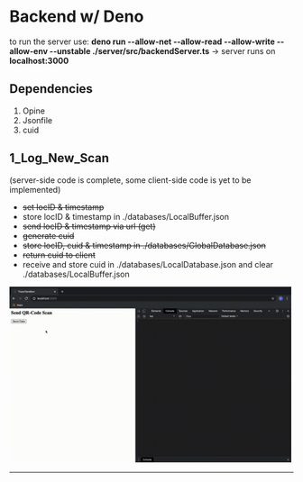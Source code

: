 Backend w/ Deno
====== 

to run the server use: __deno run --allow-net --allow-read --allow-write --allow-env --unstable ./server/src/backendServer.ts__
→ server runs on __localhost:3000__

Dependencies 
------

1. Opine
2. Jsonfile
3. cuid

1_Log_New_Scan
------
(server-side code is complete, some client-side code is yet to be implemented)
* ~~set locID & timestamp~~
* store locID & timestamp in ./databases/LocalBuffer.json
* ~~send locID & timestamp via url (get)~~
* ~~generate cuid~~
* ~~store locID, cuid & timestamp in ./databases/GlobalDatabase.json~~
* ~~return cuid to client~~
* receive and store cuid in ./databases/LocalDatabase.json and clear ./databases/LocalBuffer.json


<img src="./ressources/TracerDB_demo.gif" width="500"/>


____